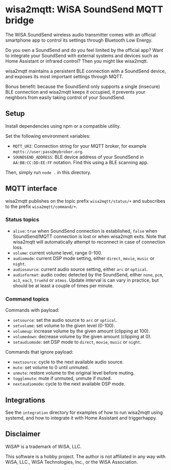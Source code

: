 # wisa2mqtt: WiSA SoundSend MQTT bridge

The WiSA SoundSend wireless audio transmitter comes with an official smartphone
app to control its settings through Bluetooth Low Energy.

Do you own a SoundSend and do you feel limited by the official app?
Want to integrate your SoundSend with external systems and devices such as
Home Assistant or infrared control? Then you might like wisa2mqtt.

wisa2mqtt maintains a persistent BLE connection with a SoundSend device, and
exposes its most important settings through MQTT.

Bonus benefit: because the SoundSend only supports a single (insecure) BLE
connection and wisa2mqtt keeps it occupied, it prevents your neighbors from
easily taking control of your SoundSend.

## Setup

Install dependencies using npm or a compatible utility.

Set the following environment variables:

* `MQTT_URI`: Connection string for your MQTT broker, for example
  `mqtts://user:pass@mybroker.org`.
* `SOUNDSEND_ADDRESS`: BLE device address of your SoundSend in
  `AA:BB:CC:DD:EE:FF` notation. Find this using a BLE scanning app.

Then, simply run `node .` in this directory.

## MQTT interface

wisa2mqtt publishes on the topic prefix `wisa2mqtt/status/+` and subscribes
to the prefix `wisa2mqtt/command/+`.

### Status topics

* `alive`: `true` when SoundSend connection is established, `false`
  when SoundSend/MQTT connection is lost or when wisa2mqtt exits. Note that
  wisa2mqtt will automatically attempt to reconnect in case of connection loss.
* `volume`: current volume level, range 0-100.
* `audiomode`: current DSP mode setting, either
  `direct`, `movie`, `music` or `night`.
* `audiosource`: current audio source setting, either `arc` or `optical`.
* `audioformat`: audio codec detected by the SoundSend, either `none`, `pcm`,
  `ac3`, `eac3`, `truehd` or `atmos`. Update interval is can vary in practice,
  but should be at least a couple of times per minute.

### Command topics

Commands with payload:

* `setsource`: set the audio source to `arc` or `optical`.
* `setvolume`: set volume to the given level (0-100).
* `volumeup`: increase volume by the given amount (clipping at 100).
* `volumedown`: decrease volume by the given amount (clipping at 0).
* `setaudiomode`: set DSP mode to `direct`, `movie`, `music` or `night`.

Commands that ignore payload:

* `nextsource`: cycle to the next available audio source.
* `mute`: set volume to 0 until unmuted.
* `unmute`: restore volume to the original level before muting.
* `togglemute`: mute if unmuted, unmute if muted.
* `nextaudiomode`: cycle to the next available DSP mode.

## Integrations

See the `integration` directory for examples of how to run wisa2mqtt using
systemd, and how to integrate it with Home Assistant and triggerhappy.

## Disclaimer

WiSA® is a trademark of WiSA, LLC.

This software is a hobby project. The author is not affiliated in any way with
WiSA, LLC., WiSA Technologies, Inc., or the WiSA Association.
